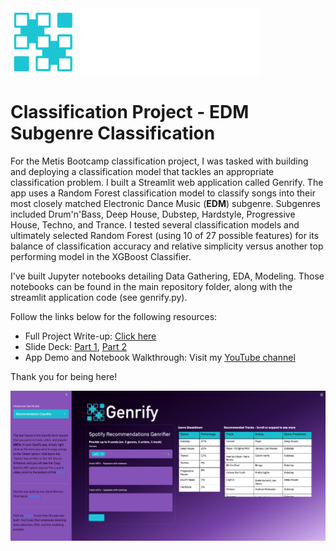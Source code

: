 <img src='notebook_images/genrify.png' width=400>

# Classification Project - EDM Subgenre Classification

For the Metis Bootcamp classification project, I was tasked with building and deploying a classification model that tackles an appropriate classification problem. I built a Streamlit web application called Genrify. The app uses a Random Forest classification model to classify songs into their most closely matched Electronic Dance Music (**EDM**) subgenre. Subgenres included Drum'n'Bass, Deep House, Dubstep, Hardstyle, Progressive House, Techno, and Trance. I tested several classification models and ultimately selected Random Forest (using 10 of 27 possible features) for its balance of classification accuracy and relative simplicity versus another top performing model in the XGBoost Classifier.

I've built Jupyter notebooks detailing Data Gathering, EDA, Modeling. Those notebooks can be found in the main repository folder, along with the streamlit application code (see genrify.py).

Follow the links below for the following resources:
- Full Project Write-up:  [Click here](https://github.com/drwismer/metis_classification_module/blob/main/writeups/project_writeup_genrify.md)
- Slide Deck:  [Part 1](https://github.com/drwismer/metis_classification_module/blob/main/writeups/genrify_slides_static_part_1.pdf),  [Part 2](https://github.com/drwismer/metis_classification_module/blob/main/writeups/genrify_slides_static_part_2.pdf)
- App Demo and Notebook Walkthrough:  Visit my [YouTube channel](https://www.youtube.com/watch?v=FcUZ94uZUzM&ab_channel=DavidWismer)

Thank you for being here!

<img src='notebook_images/web_app.png'>
